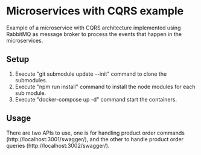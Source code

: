 # Microservices with CQRS example

Example of a microservice with CQRS architecture implemented using RabbitMQ as message broker to process the events that happen in the microservices.

## Setup

1. Execute "git submodule update --init" command to clone the submodules.
2. Execute "npm run install" command to install the node modules for each sub module.
3. Execute "docker-compose up -d" command start the containers.

## Usage

There are two APIs to use, one is for handling product order commands (http://localhost:3001/swagger/), and the other to handle product order queries (http://localhost:3002/swagger/).
